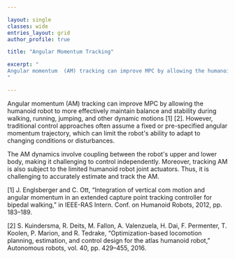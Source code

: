 ```yaml
---

layout: single 
classes: wide
entries_layout: grid
author_profile: true 

title: "Angular Momentum Tracking"

excerpt: "
Angular momentum  (AM) tracking can improve MPC by allowing the humanoid robot to more effectively maintain balance and stability during walking, running, jumping, and other dynamic motions.
"

---
```


Angular momentum  (AM) tracking can improve MPC by allowing the humanoid robot to more effectively maintain balance and stability during walking, running, jumping, and other dynamic motions [1] [2]. However, traditional control approaches often assume a fixed or pre-specified angular momentum trajectory, which can limit the robot's ability to adapt to changing conditions or disturbances.

The AM dynamics involve coupling between the robot's upper and lower body, making it challenging to control independently. Moreover, tracking AM is also subject to the limited humanoid robot joint actuators. Thus, it is challenging to accurately estimate and track the AM.

[1] J. Englsberger and C. Ott, “Integration of vertical com motion and angular momentum in an extended capture point tracking controller for bipedal walking,” in IEEE-RAS Intern. Conf. on Humanoid Robots, 2012, pp. 183–189.

[2] S. Kuindersma, R. Deits, M. Fallon, A. Valenzuela, H. Dai, F. Permenter, T. Koolen, P. Marion, and R. Tedrake, “Optimization-based locomotion planning, estimation, and control design for the atlas humanoid robot,” Autonomous robots, vol. 40, pp. 429–455, 2016.
